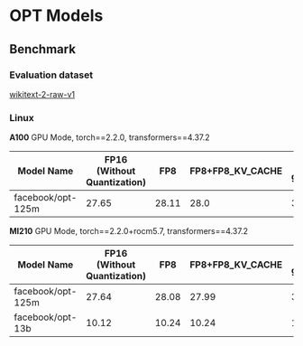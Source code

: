 # OPT Models

## Benchmark

### Evaluation dataset

[wikitext-2-raw-v1](https://huggingface.co/datasets/wikitext)

### Linux

**A100** GPU Mode, torch==2.2.0, transformers==4.37.2

| Model Name                | FP16 (Without Quantization)  | FP8   | FP8+FP8_KV_CACHE | W_UIN4(Per group)+A_BF16 | W_UIN4(Per group)+A_FP16+AWQ | W_UIN4(Per group)+A_FP16+GPTQ | W_UIN4(Per group)+A_FP16+SmoothQuant | W_INT8+A_INT8 |
| ------------------------- | ---------------------------- | ----  | ---------------- | ------------------------ | ---------------------------- | ----------------------------- | ------------------------------------ | ------------- |
| facebook/opt-125m         | 27.65                        | 28.11 | 28.0             | 30.49                    | 29.77                        | 29.39                         | 31.26                                | 30.18         |

**MI210** GPU Mode, torch==2.2.0+rocm5.7, transformers==4.37.2

| Model Name                | FP16 (Without Quantization) | FP8   | FP8+FP8_KV_CACHE | W_UIN4(Per group)+A_BF16 | W_UIN4(Per group)+A_FP16+AWQ | W_UIN4(Per group)+A_FP16+GPTQ | W_UIN4(Per group)+A_FP16+SmoothQuant | W_INT8+A_INT8 |
| ------------------------- | --------------------------- | ----- | ---------------- | ------------------------ | ---------------------------- | ----------------------------- | ------------------------------------ | ------------- |
| facebook/opt-125m         | 27.64                       | 28.08 | 27.99            | 30.46                    | 29.74                        | 29.29                         | 31.24                                | 30.21         |
| facebook/opt-13b          | 10.12                       | 10.24 | 10.24            | 10.3                     | 10.43                        | 10.18                         | 10.39                                | 4135.99       |

<!--
## License
Copyright (C) 2023, Advanced Micro Devices, Inc. All rights reserved. SPDX-License-Identifier: MIT
-->
